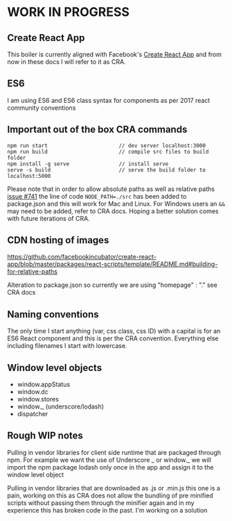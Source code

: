 # WORK IN PROGRESS



## Create React App
This boiler is currently aligned with Facebook's [Create React App](https://github.com/facebookincubator/create-react-app) and from now in these docs I will refer to it as CRA. 

## ES6
I am using ES6 and ES6 class syntax for components as per 2017 react community conventions 


## Important out of the box CRA commands

    npm run start                       // dev server localhost:3000
    npm run build                       // compile src files to build folder
    npm install -g serve                // install serve
    serve -s build                      // serve the build folder to localhost:5000

Please note that in order to allow absolute paths as well as relative paths [issue #741](https://github.com/facebookincubator/create-react-app/issues/741) the line of code `NODE_PATH=./src` has been added to package.json and this will work for Mac and Linux. For Windows users an `&&` may need to be added, refer to CRA docs. Hoping a better solution comes with future iterations of CRA.


## CDN hosting of images
https://github.com/facebookincubator/create-react-app/blob/master/packages/react-scripts/template/README.md#building-for-relative-paths

Alteration to package.json so currently we are using "homepage" : "." see CRA docs

## Naming conventions
The only time I start anything (var, css class, css ID) with a capital is for an ES6 React component and this is per the CRA convention. Everything else including filenames I start with lowercase.

## Window level objects

- window.appStatus
- window.dc
- window.stores
- window._ (underscore/lodash)
- dispatcher


## Rough WIP notes
Pulling in vendor libraries for client side runtime that are packaged through npm. For example we want the use of Underscore _ or window._ we will import the npm package lodash only once in the app and assign it to the window level object

Pulling in vendor libraries that are downloaded as .js or .min.js this one is a pain, working on this as CRA does not allow the bundling of pre minified scripts without passing them through the minifier again and in my experience this has broken code in the past. I'm working on a solution



